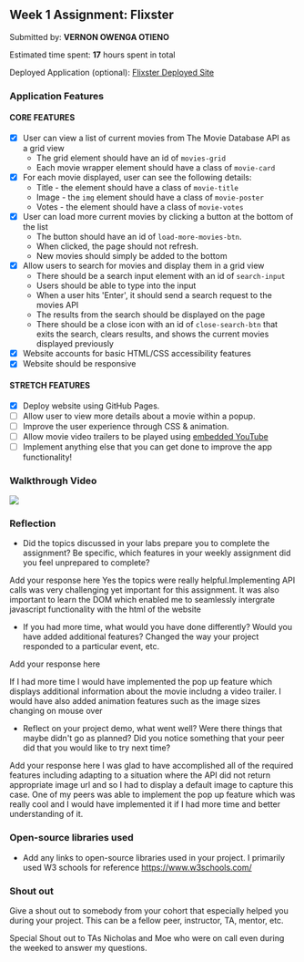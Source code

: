 ## Week 1 Assignment: Flixster

Submitted by: **VERNON OWENGA OTIENO**

Estimated time spent: **17** hours spent in total

Deployed Application (optional): [Flixster Deployed Site](https://thismustbevernon.github.io/flixster_starter/)

### Application Features

#### CORE FEATURES

- [x] User can view a list of current movies from The Movie Database API as a grid view
  - The grid element should have an id of `movies-grid`
  - Each movie wrapper element should have a class of `movie-card`
- [x] For each movie displayed, user can see the following details:
  - Title - the element should have a class of `movie-title`
  - Image - the `img` element should have a class of `movie-poster`
  - Votes - the element should have a class of `movie-votes`
- [x] User can load more current movies by clicking a button at the bottom of the list
  - The button should have an id of `load-more-movies-btn`.
  - When clicked, the page should not refresh.
  - New movies should simply be added to the bottom
- [x] Allow users to search for movies and display them in a grid view
  - There should be a search input element with an id of `search-input`
  - Users should be able to type into the input
  - When a user hits 'Enter', it should send a search request to the movies API
  - The results from the search should be displayed on the page
  - There should be a close icon with an id of `close-search-btn` that exits the search, clears results, and shows the current movies displayed previously
- [x] Website accounts for basic HTML/CSS accessibility features
- [x] Website should be responsive

#### STRETCH FEATURES

- [x] Deploy website using GitHub Pages. 
- [ ] Allow user to view more details about a movie within a popup.
- [ ] Improve the user experience through CSS & animation.
- [ ] Allow movie video trailers to be played using [embedded YouTube](https://support.google.com/youtube/answer/171780?hl=en)
- [ ] Implement anything else that you can get done to improve the app functionality!

### Walkthrough Video


![](https://media.giphy.com/media/J46uKUACiZJWpAoNzD/giphy.gif)

### Reflection

* Did the topics discussed in your labs prepare you to complete the assignment? Be specific, which features in your weekly assignment did you feel unprepared to complete?


Add your response here
Yes the topics were really helpful.Implementing API calls was very challenging yet important for this assignment. It was also important to learn the DOM which enabled me to seamlessly intergrate javascript functionality with the html of the website



* If you had more time, what would you have done differently? Would you have added additional features? Changed the way your project responded to a particular event, etc.

Add your response here

If I had more time I would have implemented the pop up feature which displays additional information about the movie includng a video trailer.  I would have also added animation features such as the image sizes changing on mouse over

* Reflect on your project demo, what went well? Were there things that maybe didn't go as planned? Did you notice something that your peer did that you would like to try next time?

Add your response here
I was glad to have accomplished all of the required features including adapting to a situation where the API did not return appropriate image url and so I had to display a default image to capture this case.
One of my peers was able to implement the pop up feature which was really cool and I would have implemented it if I had more time and better understanding of it.

### Open-source libraries used

- Add any links to open-source libraries used in your project.
I primarily used W3 schools for reference
https://www.w3schools.com/

### Shout out

Give a shout out to somebody from your cohort that especially helped you during your project. This can be a fellow peer, instructor, TA, mentor, etc.

Special Shout out to TAs Nicholas and Moe who were on call even during the weeked to answer my questions.

